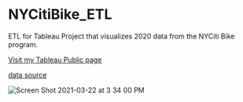 # NYCitiBike_ETL
ETL for Tableau Project that visualizes 2020 data from the NYCiti Bike program.

[Visit my Tableau Public page](https://public.tableau.com/profile/scott.ricketts#!/)

[data source](https://s3.amazonaws.com/tripdata/index.html)

![Screen Shot 2021-03-22 at 3 34 00 PM](https://user-images.githubusercontent.com/34109522/112055098-6e448580-8b24-11eb-999c-287367f5ee8d.png)

